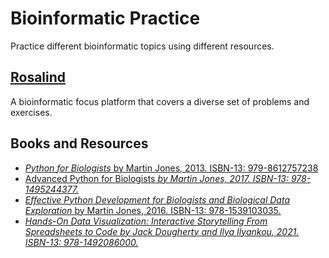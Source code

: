 # Bioinformatic Practice
Practice different bioinformatic topics using different resources.

## [Rosalind](https://github.com/jessicatwes/bioinfo_practice/tree/main/rosalind)
A bioinformatic focus platform that covers a diverse set of problems and exercises.

## Books and Resources
* [<em>Python for Biologists</em> by Martin Jones, 2013. ISBN-13: 979-8612757238](https://github.com/jessicatwes/bioinfo_practice/tree/main/martinJones_book/Python%20For%20Biologists.pdf)
* [Advanced Python for Biologists<em> by Martin Jones, 2017. ISBN-13: 978-1495244377.](https://github.com/jessicatwes/bioinfo_practice/tree/main/martinJones_book/Advanced%20Python%20for%20Biologists.pdf)
* [Effective Python Development for Biologists and Biological Data Exploration</em> by Martin Jones, 2016. ISBN-13: 978-1539103035.](https://github.com/jessicatwes/bioinfo_practice/tree/main/martinJones_book/Effective%20Python%20development%20for%20Biologists%20and%20Biological%20Data%20Exploration.pdf)
* [<em>Hands-On Data Visualization: Interactive Storytelling From Spreadsheets to Code</en> by Jack Dougherty and Ilya Ilyankou, 2021. ISBN-13: 978-1492086000.](https://HandsOnDataViz.org)
<!-- [Data Science from Scratch, 2nd Edition](https://github.com/joelgrus/data-science-from-scratch) [Learning Algorithms](https://www.oreilly.com/library/view/learning-algorithms/9781492091059/) -->
